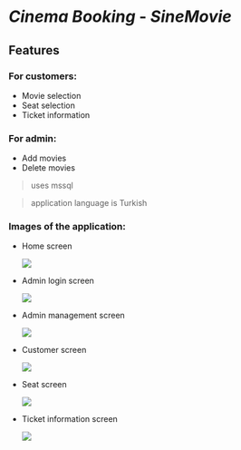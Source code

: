# _Cinema Booking_ - _SineMovie_

## Features

### For customers:
- Movie selection
- Seat selection
- Ticket information

### For admin:
- Add movies
- Delete movies

> uses mssql

> application language is Turkish

### Images of the application:

- Home screen 

  ![](https://i.hizliresim.com/foufdjn.jpg)

- Admin login screen 
  
  ![](https://i.hizliresim.com/k9jl555.jpg)

- Admin management screen 
  
  ![](https://i.hizliresim.com/1di4aq2.jpg)

- Customer screen 

  ![](https://i.hizliresim.com/7k3zyaa.jpg)

- Seat screen 

  ![](https://i.hizliresim.com/pnjykkj.jpg)

- Ticket information screen 

  ![](https://i.hizliresim.com/ipl4xh0.jpg)

